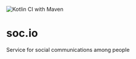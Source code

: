 ![Kotlin CI with Maven](https://github.com/742PM/soc.io/workflows/Kotlin%20CI%20with%20Maven/badge.svg)
# soc.io
Service for social communications among people
